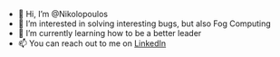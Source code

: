 - 👋 Hi, I’m @Nikolopoulos
- 👀 I’m interested in solving interesting bugs, but also Fog Computing
- 🌱 I’m currently learning how to be a better leader
- 📫 You can reach out to me on [LinkedIn](https://www.linkedin.com/in/vasileiosn/)

<!---
Nikolopoulos/Nikolopoulos is a ✨ special ✨ repository because its `README.md` (this file) appears on your GitHub profile.
You can click the Preview link to take a look at your changes.
--->
